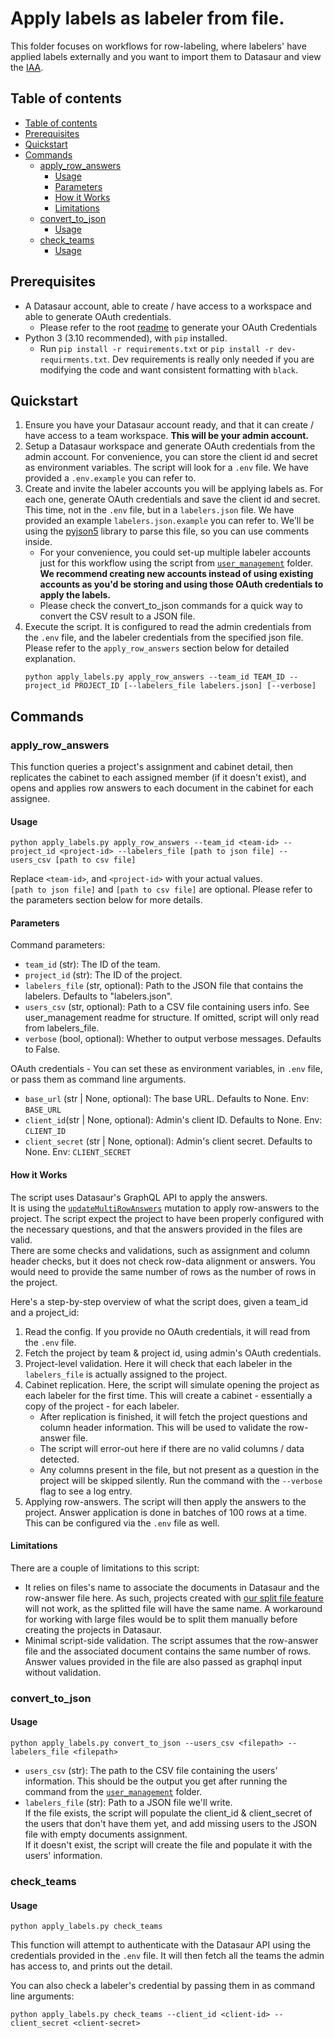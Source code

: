 # Apply labels as labeler from file.

This folder focuses on workflows for row-labeling, where labelers' have applied labels externally and you want to import them to Datasaur and view the [IAA](https://docs.datasaur.ai/workspace-management/analytics/inter-annotator-agreement).

## Table of contents

- [Table of contents](#table-of-contents)
- [Prerequisites](#prerequisites)
- [Quickstart](#quickstart)
- [Commands](#commands)
  - [apply\_row\_answers](#apply_row_answers)
    - [Usage](#usage)
    - [Parameters](#parameters)
    - [How it Works](#how-it-works)
    - [Limitations](#limitations)
  - [convert\_to\_json](#convert_to_json)
    - [Usage](#usage-1)
  - [check\_teams](#check_teams)
    - [Usage](#usage-2)

## Prerequisites

- A Datasaur account, able to create / have access to a workspace and able to generate OAuth credentials. 
    - Please refer to the root [readme](../readme.md#prerequisites) to generate your OAuth Credentials 
- Python 3 (3.10 recommended), with `pip` installed.
    - Run `pip install -r requirements.txt` or `pip install -r dev-requirments.txt`. Dev requirements is really only needed if you are modifying the code and want consistent formatting with `black`.

## Quickstart

1. Ensure you have your Datasaur account ready, and that it can create / have access to a team workspace. **This will be your admin account.**
2. Setup a Datasaur workspace and generate OAuth credentials from the admin account. For convenience, you can store the client id and secret as environment variables. The script will look for a `.env` file. We have provided a `.env.example` you can refer to. 
3. Create and invite the labeler accounts you will be applying labels as. For each one, generate OAuth credentials and save the client id and secret. This time, not in the `.env` file, but in a `labelers.json` file. We have provided an example `labelers.json.example` you can refer to. We'll be using the [pyjson5](https://pypi.org/project/pyjson5/) library to parse this file, so you can use comments inside.
    - For your convenience, you could set-up multiple labeler accounts just for this workflow using the script from [`user_management`](../user-management/readme.md) folder.  
    **We recommend creating new accounts instead of using existing accounts as you'd be storing and using those OAuth credentials to apply the labels.**
    - Please check the convert_to_json commands for a quick way to convert the CSV result to a JSON file.
4. Execute the script. It is configured to read the admin credentials from the `.env` file, and the labeler credentials from the specified json file.  
    Please refer to the `apply_row_answers` section below for detailed explanation. 
    ```console
    python apply_labels.py apply_row_answers --team_id TEAM_ID --project_id PROJECT_ID [--labelers_file labelers.json] [--verbose]
    ```

## Commands

### apply_row_answers

This function queries a project's assignment and cabinet detail, then replicates the cabinet to each assigned member (if it doesn't exist), and opens and applies row answers to each document in the cabinet for each assignee.

#### Usage

```console
python apply_labels.py apply_row_answers --team_id <team-id> --project_id <project-id> --labelers_file [path to json file] --users_csv [path to csv file] 
```

Replace `<team-id>`, and `<project-id>` with your actual values.  
`[path to json file]` and `[path to csv file]` are optional. Please refer to the parameters section below for more details.


#### Parameters

Command parameters: 
- `team_id` (str): The ID of the team.
- `project_id` (str): The ID of the project.
- `labelers_file` (str, optional): Path to the JSON file that contains the labelers. Defaults to "labelers.json".
- `users_csv` (str, optional): Path to a CSV file containing users info. See user_management readme for structure. If omitted, script will only read from labelers_file.
- `verbose` (bool, optional): Whether to output verbose messages. Defaults to False.


OAuth credentials - You can set these as environment variables, in `.env` file, or pass them as command line arguments.
- `base_url` (str | None, optional): The base URL. Defaults to None. Env: `BASE_URL`
- `client_id`(str | None, optional): Admin's client ID. Defaults to None. Env: `CLIENT_ID`
- `client_secret` (str | None, optional): Admin's client secret. Defaults to None. Env: `CLIENT_SECRET`


#### How it Works

The script uses Datasaur's GraphQL API to apply the answers.  
It is using the [`updateMultiRowAnswers`](https://api-docs.datasaur.ai/#mutation-updateMultiRowAnswers) mutation to apply row-answers to the project. 
The script expect the project to have been properly configured with the necessary questions, and that the answers provided in the files are valid.  
There are some checks and validations, such as assignment and column header checks, but it does not check row-data alignment or answers. You would need to provide the same number of rows as the number of rows in the project.

Here's a step-by-step overview of what the script does, given a team_id and a project_id:
1. Read the config. If you provide no OAuth credentials, it will read from the `.env` file. 
2. Fetch the project by team & project id, using admin's OAuth credentials. 
3. Project-level validation. Here it will check that each labeler in the `labelers_file` is actually assigned to the project. 
4. Cabinet replication. Here, the script will simulate opening the project as each labeler for the first time. This will create a cabinet - essentially a copy of the project - for each labeler.
    - After replication is finished, it will fetch the project questions and column header information. This will be used to validate the row-answer file. 
    - The script will error-out here if there are no valid columns / data detected. 
    - Any columns present in the file, but not present as a question in the project will be skipped silently. Run the command with the `--verbose` flag to see a log entry.
5. Applying row-answers. The script will then apply the answers to the project.
    Answer application is done in batches of 100 rows at a time. This can be configured via the `.env` file as well.

#### Limitations

There are a couple of limitations to this script:
- It relies on files's name to associate the documents in Datasaur and the row-answer file here. As such, projects created with [our split file feature](https://docs.datasaur.ai/nlp-projects/creating-a-project/split-files) will not work, as the splitted file will have the same name. A workaround for working with large files would be to split them manually before creating the projects in Datasaur. 
- Minimal script-side validation. The script assumes that the row-answer file and the associated document contains the same number of rows. Answer values provided in the file are also passed as graphql input without validation.

### convert_to_json

#### Usage

```console
python apply_labels.py convert_to_json --users_csv <filepath> --labelers_file <filepath>
```

- `users_csv` (str): The path to the CSV file containing the users' information. This should be the output you get after running the command from the [`user_management`](../user-management/readme.md) folder.
- `labelers_file` (str): Path to a JSON file we'll write.  
    If the file exists, the script will populate the client_id & client_secret of the users that don't have them yet, and add missing users to the JSON file with empty documents assignment.  
    If it doesn't exist, the script will create the file and populate it with the users' information.

### check_teams

#### Usage

```console
python apply_labels.py check_teams
```

This function will attempt to authenticate with the Datasaur API using the credentials provided in the `.env` file. It will then fetch all the teams the admin has access to, and prints out the detail.

You can also check a labeler's credential by passing them in as command line arguments:
```console
python apply_labels.py check_teams --client_id <client-id> --client_secret <client-secret>
```